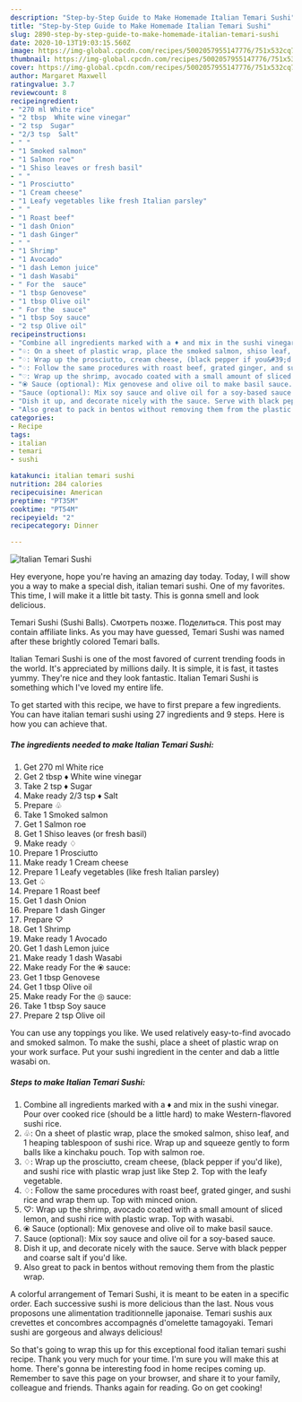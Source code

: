 ```yaml
---
description: "Step-by-Step Guide to Make Homemade Italian Temari Sushi"
title: "Step-by-Step Guide to Make Homemade Italian Temari Sushi"
slug: 2890-step-by-step-guide-to-make-homemade-italian-temari-sushi
date: 2020-10-13T19:03:15.560Z
image: https://img-global.cpcdn.com/recipes/5002057955147776/751x532cq70/italian-temari-sushi-recipe-main-photo.jpg
thumbnail: https://img-global.cpcdn.com/recipes/5002057955147776/751x532cq70/italian-temari-sushi-recipe-main-photo.jpg
cover: https://img-global.cpcdn.com/recipes/5002057955147776/751x532cq70/italian-temari-sushi-recipe-main-photo.jpg
author: Margaret Maxwell
ratingvalue: 3.7
reviewcount: 8
recipeingredient:
- "270 ml White rice"
- "2 tbsp  White wine vinegar"
- "2 tsp  Sugar"
- "2/3 tsp  Salt"
- " "
- "1 Smoked salmon"
- "1 Salmon roe"
- "1 Shiso leaves or fresh basil"
- " "
- "1 Prosciutto"
- "1 Cream cheese"
- "1 Leafy vegetables like fresh Italian parsley"
- " "
- "1 Roast beef"
- "1 dash Onion"
- "1 dash Ginger"
- " "
- "1 Shrimp"
- "1 Avocado"
- "1 dash Lemon juice"
- "1 dash Wasabi"
- " For the  sauce"
- "1 tbsp Genovese"
- "1 tbsp Olive oil"
- " For the  sauce"
- "1 tbsp Soy sauce"
- "2 tsp Olive oil"
recipeinstructions:
- "Combine all ingredients marked with a ♦ and mix in the sushi vinegar. Pour over cooked rice (should be a little hard) to make Western-flavored sushi rice."
- "♧: On a sheet of plastic wrap, place the smoked salmon, shiso leaf, and 1 heaping tablespoon of sushi rice. Wrap up and squeeze gently to form balls like a kinchaku pouch. Top with salmon roe."
- "♢: Wrap up the prosciutto, cream cheese, (black pepper if you&#39;d like), and sushi rice with plastic wrap just like Step 2. Top with the leafy vegetable."
- "♢: Follow the same procedures with roast beef, grated ginger, and sushi rice and wrap them up. Top with minced onion."
- "♡: Wrap up the shrimp, avocado coated with a small amount of sliced lemon, and sushi rice with plastic wrap. Top with wasabi."
- "⦿ Sauce (optional): Mix genovese and olive oil to make basil sauce."
- "Sauce (optional): Mix soy sauce and olive oil for a soy-based sauce."
- "Dish it up, and decorate nicely with the sauce. Serve with black pepper and coarse salt if you&#39;d like."
- "Also great to pack in bentos without removing them from the plastic wrap."
categories:
- Recipe
tags:
- italian
- temari
- sushi

katakunci: italian temari sushi 
nutrition: 284 calories
recipecuisine: American
preptime: "PT35M"
cooktime: "PT54M"
recipeyield: "2"
recipecategory: Dinner

---
```



![Italian Temari Sushi](https://img-global.cpcdn.com/recipes/5002057955147776/751x532cq70/italian-temari-sushi-recipe-main-photo.jpg)

Hey everyone, hope you're having an amazing day today. Today, I will show you a way to make a special dish, italian temari sushi. One of my favorites. This time, I will make it a little bit tasty. This is gonna smell and look delicious.

Temari Sushi (Sushi Balls). Смотреть позже. Поделиться. This post may contain affiliate links. As you may have guessed, Temari Sushi was named after these brightly colored Temari balls.

Italian Temari Sushi is one of the most favored of current trending foods in the world. It's appreciated by millions daily. It is simple, it is fast, it tastes yummy. They're nice and they look fantastic. Italian Temari Sushi is something which I've loved my entire life.


To get started with this recipe, we have to first prepare a few ingredients. You can have italian temari sushi using 27 ingredients and 9 steps. Here is how you can achieve that.

<!--inarticleads1-->

##### The ingredients needed to make Italian Temari Sushi:

1. Get 270 ml White rice
1. Get 2 tbsp ♦ White wine vinegar
1. Take 2 tsp ♦ Sugar
1. Make ready 2/3 tsp ♦ Salt
1. Prepare  ♧
1. Take 1 Smoked salmon
1. Get 1 Salmon roe
1. Get 1 Shiso leaves (or fresh basil)
1. Make ready  ♢
1. Prepare 1 Prosciutto
1. Make ready 1 Cream cheese
1. Prepare 1 Leafy vegetables (like fresh Italian parsley)
1. Get  ♤
1. Prepare 1 Roast beef
1. Get 1 dash Onion
1. Prepare 1 dash Ginger
1. Prepare  ♡
1. Get 1 Shrimp
1. Make ready 1 Avocado
1. Get 1 dash Lemon juice
1. Make ready 1 dash Wasabi
1. Make ready  For the ⦿ sauce:
1. Get 1 tbsp Genovese
1. Get 1 tbsp Olive oil
1. Make ready  For the ◎ sauce:
1. Take 1 tbsp Soy sauce
1. Prepare 2 tsp Olive oil


You can use any toppings you like. We used relatively easy-to-find avocado and smoked salmon. To make the sushi, place a sheet of plastic wrap on your work surface. Put your sushi ingredient in the center and dab a little wasabi on. 

<!--inarticleads2-->

##### Steps to make Italian Temari Sushi:

1. Combine all ingredients marked with a ♦ and mix in the sushi vinegar. Pour over cooked rice (should be a little hard) to make Western-flavored sushi rice.
1. ♧: On a sheet of plastic wrap, place the smoked salmon, shiso leaf, and 1 heaping tablespoon of sushi rice. Wrap up and squeeze gently to form balls like a kinchaku pouch. Top with salmon roe.
1. ♢: Wrap up the prosciutto, cream cheese, (black pepper if you&#39;d like), and sushi rice with plastic wrap just like Step 2. Top with the leafy vegetable.
1. ♢: Follow the same procedures with roast beef, grated ginger, and sushi rice and wrap them up. Top with minced onion.
1. ♡: Wrap up the shrimp, avocado coated with a small amount of sliced lemon, and sushi rice with plastic wrap. Top with wasabi.
1. ⦿ Sauce (optional): Mix genovese and olive oil to make basil sauce.
1. Sauce (optional): Mix soy sauce and olive oil for a soy-based sauce.
1. Dish it up, and decorate nicely with the sauce. Serve with black pepper and coarse salt if you&#39;d like.
1. Also great to pack in bentos without removing them from the plastic wrap.


A colorful arrangement of Temari Sushi, it is meant to be eaten in a specific order. Each successive sushi is more delicious than the last. Nous vous proposons une alimentation traditionnelle japonaise. Temari sushis aux crevettes et concombres accompagnés d&#39;omelette tamagoyaki. Temari sushi are gorgeous and always delicious! 

So that's going to wrap this up for this exceptional food italian temari sushi recipe. Thank you very much for your time. I'm sure you will make this at home. There's gonna be interesting food in home recipes coming up. Remember to save this page on your browser, and share it to your family, colleague and friends. Thanks again for reading. Go on get cooking!
